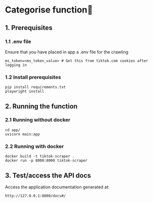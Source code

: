 # Categorise function🚀

## 1. Prerequisites
### 1.1 .env file
Ensure that you have placed in app a .env file for the crawling
```
ms_token=<ms_token_value> # Get this from tiktok.com cookies after logging in
```
### 1.2 Install prerequisites
```
pip install requirements.txt
playwright install
```

## 2. Running the function
### 2.1 Running without docker
```
cd app/
uvicorn main:app
```
### 2.2 Running with docker
```
docker build -t tiktok-scraper .
docker run -p 8000:8000 tiktok-scraper
```

## 3. Test/access the API docs
Access the application documentation generated at:
```
http://127.0.0.1:8000/docs#/
```
